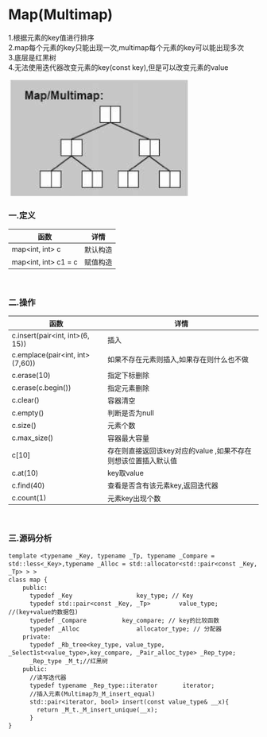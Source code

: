 # Map(Multimap)

1.根据元素的key值进行排序<br>
2.map每个元素的key只能出现一次,multimap每个元素的key可以能出现多次<br>
3.底层是红黑树<br>
4.无法使用迭代器改变元素的key(const key),但是可以改变元素的value<br>

![](../../img/16.png)

### 一.定义

函数|详情
--|--
map<int, int> c|默认构造
map<int, int> c1 = c|赋值构造

<br>

### 二.操作

函数|详情
--|--
c.insert(pair<int, int>(6, 15))|插入
c.emplace(pair<int, int>(7,60))|如果不存在元素则插入,如果存在则什么也不做
c.erase(10)|指定下标删除
c.erase(c.begin())|指定元素删除
c.clear()|容器清空
c.empty()|判断是否为null
c.size()|元素个数
c.max_size()|容器最大容量
c[10]|存在则直接返回该key对应的value ,如果不存在则想该位置插入默认值
c.at(10)|key取value
c.find(40)|查看是否含有该元素key,返回迭代器
c.count(1)|元素key出现个数

<br>

### 三.源码分析

```
template <typename _Key, typename _Tp, typename _Compare = std::less<_Key>,typename _Alloc = std::allocator<std::pair<const _Key, _Tp> > >
class map {
    public:
      typedef _Key					key_type; // Key
      typedef std::pair<const _Key, _Tp>		value_type; //(key+value的数据包)
      typedef _Compare			key_compare; // key的比较函数
      typedef _Alloc				allocator_type; // 分配器
    private:
      typedef _Rb_tree<key_type, value_type, _Select1st<value_type>,key_compare, _Pair_alloc_type> _Rep_type;
      _Rep_type _M_t;//红黑树
    public:
      //读写迭代器
      typedef typename _Rep_type::iterator		 iterator;
      //插入元素(Multimap为_M_insert_equal)
      std::pair<iterator, bool> insert(const value_type& __x){
        return _M_t._M_insert_unique(__x);
      }
}
```
